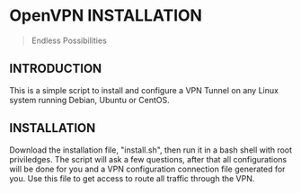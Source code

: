 # OpenVPN INSTALLATION

> Endless Possibilities

## INTRODUCTION

This is a simple script to install and configure a VPN Tunnel on any Linux system running Debian, Ubuntu or CentOS.

## INSTALLATION

Download the installation file, "install.sh", then run it in a bash shell with root priviledges.
The script will ask a few questions, after that all configurations will be done for you and a VPN configuration connection file generated for you.
Use this file to get access to route all traffic through the VPN.

